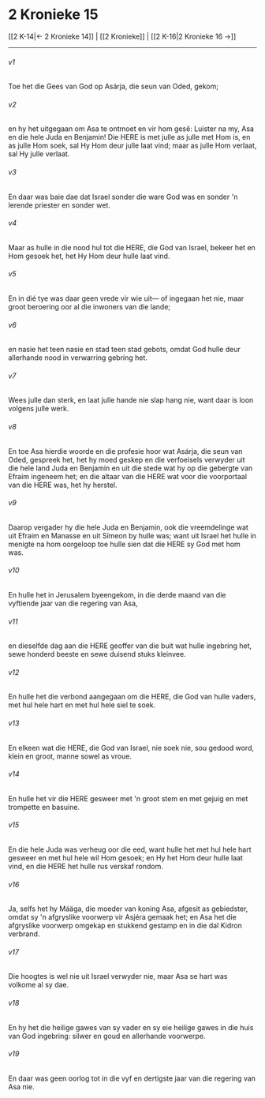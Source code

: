# 2 Kronieke 15

[[2 K-14|← 2 Kronieke 14]] | [[2 Kronieke]] | [[2 K-16|2 Kronieke 16 →]]
***

###### v1
Toe het die Gees van God op Asárja, die seun van Oded, gekom; 
###### v2
en hy het uitgegaan om Asa te ontmoet en vir hom gesê: Luister na my, Asa en die hele Juda en Benjamin! Die HERE is met julle as julle met Hom is, en as julle Hom soek, sal Hy Hom deur julle laat vind; maar as julle Hom verlaat, sal Hy julle verlaat. 
###### v3
En daar was baie dae dat Israel sonder die ware God was en sonder 'n lerende priester en sonder wet. 
###### v4
Maar as hulle in die nood hul tot die HERE, die God van Israel, bekeer het en Hom gesoek het, het Hy Hom deur hulle laat vind. 
###### v5
En in dié tye was daar geen vrede vir wie uit— of ingegaan het nie, maar groot beroering oor al die inwoners van die lande; 
###### v6
en nasie het teen nasie en stad teen stad gebots, omdat God hulle deur allerhande nood in verwarring gebring het. 
###### v7
Wees julle dan sterk, en laat julle hande nie slap hang nie, want daar is loon volgens julle werk. 
###### v8
En toe Asa hierdie woorde en die profesie hoor wat Asárja, die seun van Oded, gespreek het, het hy moed geskep en die verfoeisels verwyder uit die hele land Juda en Benjamin en uit die stede wat hy op die gebergte van Efraim ingeneem het; en die altaar van die HERE wat voor die voorportaal van die HERE was, het hy herstel. 
###### v9
Daarop vergader hy die hele Juda en Benjamin, ook die vreemdelinge wat uit Efraim en Manasse en uit Símeon by hulle was; want uit Israel het hulle in menigte na hom oorgeloop toe hulle sien dat die HERE sy God met hom was. 
###### v10
En hulle het in Jerusalem byeengekom, in die derde maand van die vyftiende jaar van die regering van Asa, 
###### v11
en dieselfde dag aan die HERE geoffer van die buit wat hulle ingebring het, sewe honderd beeste en sewe duisend stuks kleinvee. 
###### v12
En hulle het die verbond aangegaan om die HERE, die God van hulle vaders, met hul hele hart en met hul hele siel te soek. 
###### v13
En elkeen wat die HERE, die God van Israel, nie soek nie, sou gedood word, klein en groot, manne sowel as vroue. 
###### v14
En hulle het vir die HERE gesweer met 'n groot stem en met gejuig en met trompette en basuine. 
###### v15
En die hele Juda was verheug oor die eed, want hulle het met hul hele hart gesweer en met hul hele wil Hom gesoek; en Hy het Hom deur hulle laat vind, en die HERE het hulle rus verskaf rondom. 
###### v16
Ja, selfs het hy Máäga, die moeder van koning Asa, afgesit as gebiedster, omdat sy 'n afgryslike voorwerp vir Asjéra gemaak het; en Asa het die afgryslike voorwerp omgekap en stukkend gestamp en in die dal Kidron verbrand. 
###### v17
Die hoogtes is wel nie uit Israel verwyder nie, maar Asa se hart was volkome al sy dae. 
###### v18
En hy het die heilige gawes van sy vader en sy eie heilige gawes in die huis van God ingebring: silwer en goud en allerhande voorwerpe. 
###### v19
En daar was geen oorlog tot in die vyf en dertigste jaar van die regering van Asa nie. 

